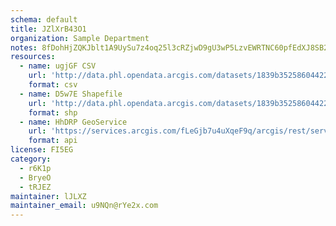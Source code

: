 ```yaml
---
schema: default
title: JZlXrB43O1 
organization: Sample Department 
notes: 8fDohHjZQKJblt1A9UySu7z4oq25l3cRZjwD9gU3wP5LzvEWRTNC60pfEdXJ8SB2Iv7xch0tC HnsiTsimX4kA rFmeaVFpKVYMb 
resources:
  - name: ugjGF CSV
    url: 'http://data.phl.opendata.arcgis.com/datasets/1839b35258604422b0b520cbb668df0d_0.csv'
    format: csv
  - name: D5w7E Shapefile
    url: 'http://data.phl.opendata.arcgis.com/datasets/1839b35258604422b0b520cbb668df0d_0.zip'
    format: shp
  - name: HhDRP GeoService
    url: 'https://services.arcgis.com/fLeGjb7u4uXqeF9q/arcgis/rest/services/Air_Monitoring_Stations/FeatureServer/0/query'
    format: api
license: FI5EG 
category:
  - r6K1p 
  - BryeO 
  - tRJEZ 
maintainer: lJLXZ  
maintainer_email: u9NQn@rYe2x.com
---
```

